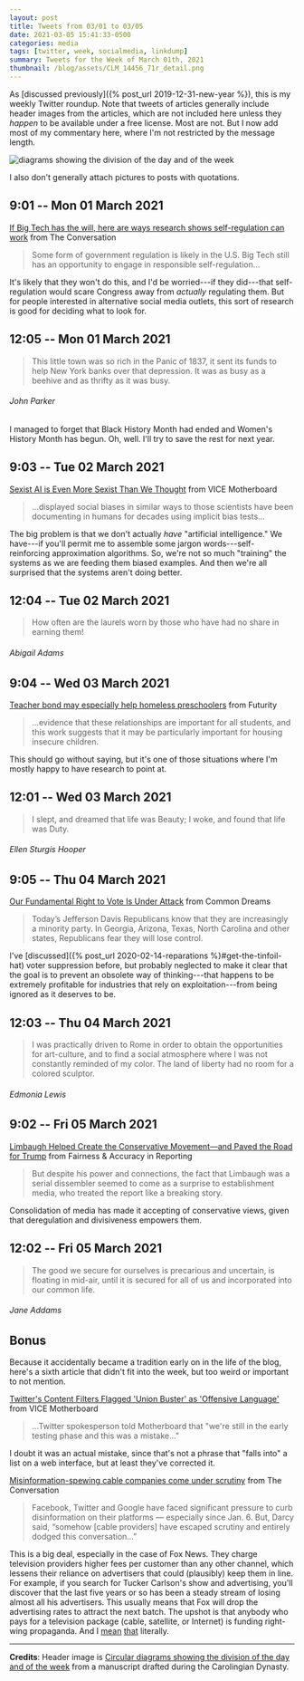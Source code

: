 ```yaml
---
layout: post
title: Tweets from 03/01 to 03/05
date: 2021-03-05 15:41:33-0500
categories: media
tags: [twitter, week, socialmedia, linkdump]
summary: Tweets for the Week of March 01th, 2021
thumbnail: /blog/assets/CLM_14456_71r_detail.png
---
```


As [discussed previously]({% post_url 2019-12-31-new-year %}), this is my weekly Twitter roundup.  Note that tweets of articles generally include header images from the articles, which are not included here unless they *happen* to be available under a free license.  Most are not.  But I now add most of my commentary here, where I'm not restricted by the message length.

![diagrams showing the division of the day and of the week](/blog/assets/CLM_14456_71r_detail.png "diagrams showing the division of the day and of the week")

I also don't generally attach pictures to posts with quotations.

## 9:01 -- Mon 01 March 2021

[<i class="fab fa-twitter-square"></i>](https://twitter.com/jcolag/status/1366388000943267847) [If Big Tech has the will, here are ways research shows self-regulation can work](https://theconversation.com/if-big-tech-has-the-will-here-are-ways-research-shows-self-regulation-can-work-154248) from The Conversation

 > Some form of government regulation is likely in the U.S. Big Tech still has an opportunity to engage in responsible self-regulation...

It's likely that they won't do this, and I'd be worried---if they did---that self-regulation would scare Congress away from *actually* regulating them.  But for people interested in alternative social media outlets, this sort of research is good for deciding what to look for.

## 12:05 -- Mon 01 March 2021

[<i class="fab fa-twitter"></i>](https://twitter.com/jcolag/status/1366434306198024193)

 > This little town was so rich in the Panic of 1837, it sent its funds to help New York banks over that depression. It was as busy as a beehive and as thrifty as it was busy.

###### John Parker

I managed to forget that Black History Month had ended and Women's History Month has begun.  Oh, well.  I'll try to save the rest for next year.

## 9:03 -- Tue 02 March 2021

[<i class="fab fa-twitter-square"></i>](https://twitter.com/jcolag/status/1366750892263944194) [Sexist AI is Even More Sexist Than We Thought](https://www.vice.com/en/article/y3gj3v/sexist-ai-is-even-more-sexist-than-we-thought) from VICE Motherboard

 > ...displayed social biases in similar ways to those scientists have been documenting in humans for decades using implicit bias tests...

The big problem is that we don't actually *have* "artificial intelligence."  We have---if you'll permit me to assemble some jargon words---self-reinforcing approximation algorithms.  So, we're not so much "training" the systems as we are feeding them biased examples.  And then we're all surprised that the systems aren't doing better.

## 12:04 -- Tue 02 March 2021

[<i class="fab fa-twitter"></i>](https://twitter.com/jcolag/status/1366796442359111682)

 > How often are the laurels worn by those who have had no share in earning them!

###### Abigail Adams

## 9:04 -- Wed 03 March 2021

[<i class="fab fa-twitter-square"></i>](https://twitter.com/jcolag/status/1367113531812888578) [Teacher bond may especially help homeless preschoolers](https://www.futurity.org/teacher-bond-homeless-preschoolers-2521762/) from Futurity

 > ...evidence that these relationships are important for all students, and this work suggests that it may be particularly important for housing insecure children.

This should go without saying, but it's one of those situations where I'm mostly happy to have research to point at.

## 12:01 -- Wed 03 March 2021

[<i class="fab fa-twitter"></i>](https://twitter.com/jcolag/status/1367158075149418506)

 > I slept, and dreamed that life was Beauty; I woke, and found that life was Duty.

###### Ellen Sturgis Hooper

## 9:05 -- Thu 04 March 2021

[<i class="fab fa-twitter-square"></i>](https://twitter.com/jcolag/status/1367476171215007746) [Our Fundamental Right to Vote Is Under Attack](https://www.commondreams.org/views/2021/02/23/our-fundamental-right-vote-under-attack) from Common Dreams

 > Today’s Jefferson Davis Republicans know that they are increasingly a minority party. In Georgia, Arizona, Texas, North Carolina and other states, Republicans fear they will lose control.

I've [discussed]({% post_url 2020-02-14-reparations %}#get-the-tinfoil-hat) voter suppression before, but probably neglected to make it clear that the goal is to prevent an obsolete way of thinking---that happens to be extremely profitable for industries that rely on exploitation---from being ignored as it deserves to be.

## 12:03 -- Thu 04 March 2021

[<i class="fab fa-twitter"></i>](https://twitter.com/jcolag/status/1367520966335733761)

 > I was practically driven to Rome in order to obtain the opportunities for art-culture, and to find a social atmosphere where I was not constantly reminded of my color. The land of liberty had no room for a colored sculptor.

###### Edmonia Lewis

## 9:02 -- Fri 05 March 2021

[<i class="fab fa-twitter-square"></i>](https://twitter.com/jcolag/status/1367837804193980420) [Limbaugh Helped Create the Conservative Movement—and Paved the Road for Trump](https://fair.org/home/limbaugh-helped-create-the-conservative-movement-and-paved-the-road-for-trump/) from Fairness & Accuracy in Reporting

 > But despite his power and connections, the fact that Limbaugh was a serial dissembler seemed to come as a surprise to establishment media, who treated the report like a breaking story.

Consolidation of media has made it accepting of conservative views, given that deregulation and divisiveness empowers them.

## 12:02 -- Fri 05 March 2021

[<i class="fab fa-twitter"></i>](https://twitter.com/jcolag/status/1367883102526173184)

 > The good we secure for ourselves is precarious and uncertain, is floating in mid-air, until it is secured for all of us and incorporated into our common life.

###### Jane Addams

## Bonus

Because it accidentally became a tradition early on in the life of the blog, here's a sixth article that didn't fit into the week, but too weird or important to not mention.

<i class="fas fa-square"></i> [Twitter's Content Filters Flagged 'Union Buster' as 'Offensive Language'](https://www.vice.com/en/article/qjp94x/twitter-union-buster-filter) from VICE Motherboard

 > ...Twitter spokesperson told Motherboard that "we're still in the early testing phase and this was a mistake..."

I doubt it was an actual mistake, since that's not a phrase that "falls into" a list on a web interface, but at least they've corrected it.

<i class="fas fa-square"></i> [Misinformation-spewing cable companies come under scrutiny](https://theconversation.com/misinformation-spewing-cable-companies-come-under-scrutiny-153704) from The Conversation

 > Facebook, Twitter and Google have faced significant pressure to curb disinformation on their platforms — especially since Jan. 6. But, Darcy said, “somehow [cable providers] have escaped scrutiny and entirely dodged this conversation...”

This is a big deal, especially in the case of Fox News.  They charge television providers higher fees per customer than any other channel, which lessens their reliance on advertisers that could (plausibly) keep them in line.  For example, if you search for Tucker Carlson's show and advertising, you'll discover that the last five years or so has been a steady stream of losing almost all his advertisers.  This usually means that Fox will drop the advertising rates to attract the next batch.  The upshot is that anybody who pays for a television package (cable, satellite, or Internet) is funding right-wing propaganda.  And I [mean](https://www.salon.com/2013/10/19/the_birth_of_fox_news/) [that](https://gawker.com/5814150/roger-ailes-secret-nixon-era-blueprint-for-fox-news) literally.

* * *

**Credits**:  Header image is [Circular diagrams showing the division of the day and of the week](https://en.wikipedia.org/wiki/Week#/media/File:CLM_14456_71r_detail.jpg) from a manuscript drafted during the Carolingian Dynasty.
